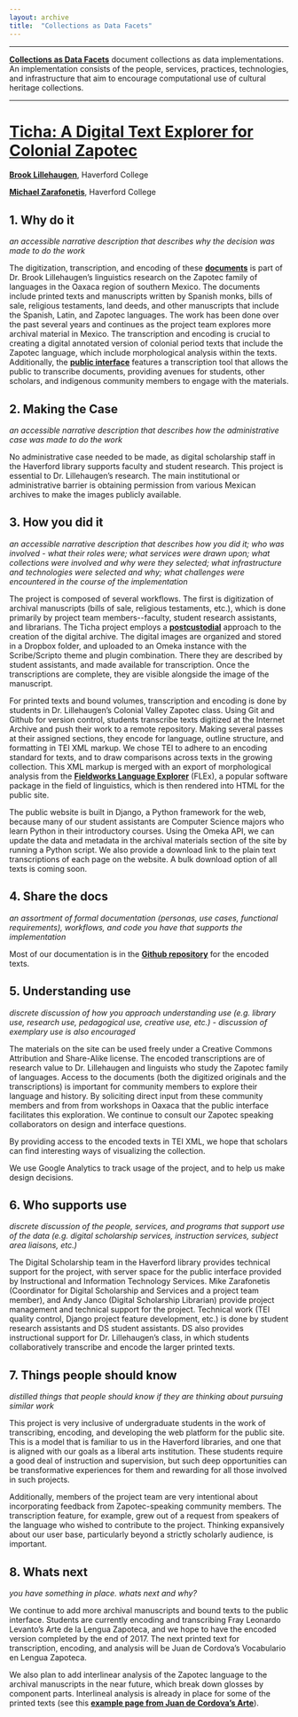 ```yaml
---
layout: archive
title:  "Collections as Data Facets"
---
```

---

[**Collections as Data Facets**](https://collectionsasdata.github.io/facets/) document collections as data implementations. An implementation consists of the people, services, practices, technologies, and infrastructure that aim to encourage computational use of cultural heritage collections. 

---
# [Ticha: A Digital Text Explorer for Colonial Zapotec](https://ticha.haverford.edu)

[**Brook Lillehaugen**](http://brooklillehaugen.weebly.com/), Haverford College

[**Michael Zarafonetis**](https://www.haverford.edu/users/mzarafon), Haverford College


## 1. Why do it

 *an accessible narrative description that describes why the decision was made to do the work*
 
The digitization, transcription, and encoding of these [**documents**](https://github.com/HCDigitalScholarship/ticha-xml-tei) is part of Dr. Brook Lillehaugen’s linguistics research on the Zapotec family of languages in the Oaxaca region of southern Mexico. The documents include printed texts and manuscripts written by Spanish monks, bills of sale, religious testaments, land deeds, and other manuscripts that include the Spanish, Latin, and Zapotec languages. The work has been done over the past several years and continues as the project team explores more archival material in Mexico. The transcription and encoding is crucial to creating a digital annotated version of colonial period texts that include the Zapotec language, which include morphological analysis within the texts. Additionally, the [**public interface**](http://ticha.haverford.edu) features a transcription tool that allows the public to transcribe documents, providing avenues for students, other scholars, and indigenous community members to engage with the materials.


## 2. Making the Case 

*an accessible narrative description that describes how the administrative case was made to do the work*

No administrative case needed to be made, as digital scholarship staff in the Haverford library supports faculty and student research. This project is essential to Dr. Lillehaugen’s research. The main institutional or administrative barrier is obtaining permission from various Mexican archives to make the images publicly available.

## 3. How you did it

*an accessible narrative description that describes how you did it; who was involved - what their roles were; what services were drawn upon; what collections were involved and why were they selected; what infrastructure and technologies were selected and why; what challenges were encountered in the course of the implementation*

The project is composed of several workflows. The first is digitization of archival manuscripts (bills of sale, religious testaments, etc.), which is done primarily by project team members--faculty, student research assistants, and librarians. The Ticha project employs a [**postcustodial**](https://www2.archivists.org/glossary/terms/p/postcustodial-theory-of-archives) approach to the creation of the digital archive. The digital images are organized and stored in a Dropbox folder, and uploaded to an Omeka instance with the Scribe/Scripto theme and plugin combination. There they are described by student assistants, and made available for transcription. Once the transcriptions are complete, they are visible alongside the image of the manuscript.

For printed texts and bound volumes, transcription and encoding is done by students in Dr. Lillehaugen’s Colonial Valley Zapotec class. Using Git and Github for version control, students transcribe texts digitized at the Internet Archive and push their work to a remote repository. Making several passes at their assigned sections, they encode for language, outline structure, and formatting in TEI XML markup. We chose TEI to adhere to an encoding standard for texts, and to draw comparisons across texts in the growing collection. This XML markup is merged with an export of morphological analysis from the [**Fieldworks Language Explorer**](https://software.sil.org/fieldworks/) (FLEx), a popular software package in the field of linguistics, which is then rendered into HTML for the public site. 

The public website is built in Django, a Python framework for the web, because many of our student assistants are Computer Science majors who learn Python in their introductory courses. Using the Omeka API, we can update the data and metadata in the archival materials section of the site by running a Python script. We also provide a download link to the plain text transcriptions of each page on the website. A bulk download option of all texts is coming soon.

## 4. Share the docs 

*an assortment of formal documentation (personas, use cases, functional requirements), workflows, and code you have that supports the implementation*

Most of our documentation is in the [**Github repository**](https://github.com/HCDigitalScholarship/ticha-xml-tei) for the encoded texts. 

## 5. Understanding use 

*discrete discussion of how you approach understanding use (e.g. library use, research use, pedagogical use, creative use, etc.) - discussion of exemplary use is also encouraged*

The materials on the site can be used freely under a Creative Commons Attribution and Share-Alike license. The encoded transcriptions are of research value to Dr. Lillehaugen and linguists who study the Zapotec family of languages. Access to the documents (both the digitized originals and the transcriptions) is important for community members to explore their language and history. By soliciting direct input from these community members and from from workshops in Oaxaca that the public interface facilitates this exploration. We continue to consult our Zapotec speaking collaborators on design and interface questions.

By providing access to the encoded texts in TEI XML, we hope that scholars can find interesting ways of visualizing the collection.

We use Google Analytics to track usage of the project, and to help us make design decisions.
 
## 6. Who supports use

*discrete discussion of the people, services, and programs that support use of the data (e.g. digital scholarship services, instruction services, subject area liaisons, etc.)*

The Digital Scholarship team in the Haverford library provides technical support for the project, with server space for the public interface provided by Instructional and Information Technology Services. Mike Zarafonetis (Coordinator for Digital Scholarship and Services and a project team member), and Andy Janco (Digital Scholarship Librarian) provide project management and technical support for the project. Technical work (TEI quality control, Django project feature development, etc.) is done by student research assistants and DS student assistants. DS also provides instructional support for Dr. Lillehaugen’s class, in which students collaboratively transcribe and encode the larger printed texts.

## 7. Things people should know 

*distilled things that people should know if they are thinking about pursuing similar work*

This project is very inclusive of undergraduate students in the work of transcribing, encoding, and developing the web platform for the public site. This is a model that is familiar to us in the Haverford libraries, and one that is aligned with our goals as a liberal arts institution. These students require a good deal of instruction and supervision, but such deep opportunities can be transformative experiences for them and rewarding for all those involved in such projects.

Additionally, members of the project team are very intentional about incorporating feedback from Zapotec-speaking community members. The transcription feature, for example, grew out of a request from speakers of the language who wished to contribute to the project. Thinking expansively about our user base, particularly beyond a strictly scholarly audience, is important.

## 8. Whats next

*you have something in place. whats next and why?* 

We continue to add more archival manuscripts and bound texts to the public interface. Students are currently encoding and transcribing Fray Leonardo Levanto’s Arte de la Lengua Zapoteca, and we hope to have the encoded version completed by the end of 2017. The next printed text for transcription, encoding, and analysis will be Juan de Cordova’s Vocabulario en Lengua Zapoteca.

We also plan to add interlinear analysis of the Zapotec language to the archival manuscripts in the near future, which break down glosses by component parts. Interlineal analysis is already in place for some of the printed texts (see this [**example page from Juan de Cordova’s Arte**](https://ticha.haverford.edu/en/texts/arte/13/original/)).
 
